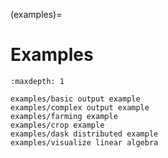 (examples)=
# Examples

```{toctree}
:maxdepth: 1

examples/basic output example
examples/complex output example
examples/farming example
examples/crop example
examples/dask distributed example
examples/visualize linear algebra
```
